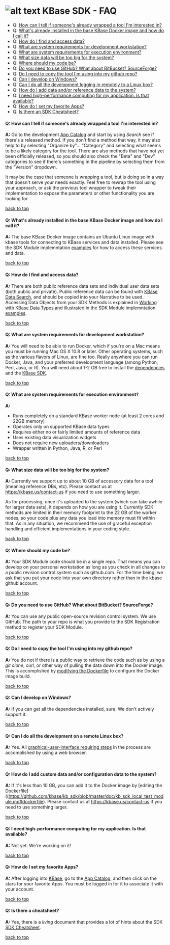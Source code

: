 # ![alt text](https://avatars2.githubusercontent.com/u/1263946?v=3&s=84 "KBase") KBase SDK - FAQ

<A NAME="top"></A>
- Q: [How can I tell if someone's already wrapped a tool I'm interested in?](#repeat)
- Q: [What's already installed in the base KBase Docker image and how do I call it?](#installed)
- Q: [How do I find and access data?](#data)
- Q: [What are system requirements for development workstation?](#sys-req-dev)
- Q: [What are system requirements for execution environment?](#sys-req-exec)
- Q: [What size data will be too big for the system?](#data-limits)
- Q: [Where should my code be?](#code-repo)
- Q: [Do you need to use GitHub?  What about BitBucket?  SourceForge?](#github-req)
- Q: [Do I need to copy the tool I'm using into my github repo?](#github-copy)
- Q: [Can I develop on Windows?](#windows)
- Q: [Can I do all the development logging in remotely to a Linux box?](#linux)
- Q: [How do I add data and/or reference data to the system?](#config-data)
- Q: [I need high-performance computing for my application.  Is that available?](#hpc)
- Q: [How do I set my favorite Apps?](#favorites)
- Q: [Is there an SDK Cheatsheet?](#cheatsheet)

#### <A NAME="repeat"></A>Q: How can I tell if someone's already wrapped a tool I'm interested in?
**A:** Go to the development [App Catalog](https://narrative.kbase.us/#appcatalog) and start by using *Search* see if there's a released method.  If you don't find a method that way, it may also help to  by selecting "Organize by"... "Category" and selecting what seems to be a likely category for the tool.  There are also methods that have not yet been officially released, so you should also check the "Beta" and "Dev" categories to see if there's something in the pipeline by selecting them from the "Version" dropdown.

It may be the case that someone is wrapping a tool, but is doing so in a way that doesn't serve your needs exactly.  Feel free to rewrap the tool using your approach, or ask the previous tool wrapper to tweak their implementation to expose the parameters or other functionality you are looking for.

[back to top](#top)


#### <A NAME="installed"></A>Q: What's already installed in the base KBase Docker image and how do I call it?
**A:**  The base KBase Docker image contains an Ubuntu Linux image with kbase tools for connecting to KBase services and data installed.  Please see the SDK Module implemntation [examples](https://github.com/kbase/kb_sdk/README.md#examples) for how to access these services and data.

[back to top](#top)


#### <A NAME="data"></A>Q: How do I find and access data?
**A:** There are both public reference data sets and individual user data sets (both public and private).  Public reference data can be found with [KBase Data Search](https://narrative.kbase.us/search/#/search/?q=*), and should be copied into your Narrative to be used.  Accessing Data Objects from your SDK Methods is explained in [Working with KBase Data Types](https://github.com/kbase/kb_sdk/doc/kb_sdk_data_types.md) and illustrated in the SDK Module implemntation [examples](https://github.com/kbase/kb_sdk/README.md#examples).

[back to top](#top)


#### <A NAME="sys-req-dev"></A>Q: What are system requirements for development workstation?
**A:** You will need to be able to run Docker, which if you're on a Mac means you must be running Mac OS X 10.8 or later.  Other operating systems, such as the various flavors of Linux, are fine too.  Really anywhere you can run Docker, Java, and your preferred development language (among Python, Perl, Java, or R).  You will need about 1-2 GB free to install the [dependencies](https://github.com/kbase/kb_sdk/docs/kb_sdk_dependencies.md) and the [KBase SDK](https://https://github.com/kbase/kb_sdk/doc/kb_sdk_install_and_build.md).

[back to top](#top)


#### <A NAME="sys-req-exec"></A>Q: What are system requirements for execution environment?
**A:** 
- Runs completely on a standard KBase worker node (at least 2 cores and 22GB memory)
- Operates only on supported KBase data types
- Requires either no or fairly limited amounts of reference data
- Uses existing data visualization widgets
- Does not require new uploaders/downloaders
- Wrapper written in Python, Java, R, or Perl

[back to top](#top)


#### <A NAME="data-limits"></A>Q: What size data will be too big for the system?
**A:** Currently we support up to about 10 GB of accessory data for a tool (meaning reference DBs, etc).  Please contact us at https://kbase.us/contact-us if you need to use something larger.

As for processing, once it's uploaded to the system (which can take awhile for larger data sets), it depends on how you are using it.  Currently SDK methods are limited in their memory footprint to the 22 GB of the worker nodes, so your code plus any data you load into memory must fit within that.  As in any situation, we recommend the use of graceful exception handling and efficient implementations in your coding style.

[back to top](#top)


#### <A NAME="code-repo"></A>Q: Where should my code be?
**A:** Your SDK Module code should be in a single repo.  That means you can develop on your personal workstation as long as you check in all changes to a public revision control system such as github.com.  For the time being, we ask that you put your code into your own directory rather than in the kbase github account.

[back to top](#top)


#### <A NAME="github-req"></A>Q: Do you need to use GitHub?  What about BitBucket?  SourceForge?
**A:** You can use any public open-source revision control system.  We use GitHub.  The path to your repo is what you provide to the SDK Registration method to register your SDK Module.

[back to top](#top)


#### <A NAME="github-copy"></A>Q: Do I need to copy the tool I'm using into my github repo?
**A:** You do not if there is a public way to retrieve the code such as by using a *git clone*, *curl*, or other way of pulling the data down into the Docker image.  This is accomplished by [modifying the Dockerfile](https://github.com/kbase/kb_sdk/blob/master/doc/kb_sdk_local_test_module.md#dockerfile) to configure the Docker image build.

[back to top](#top)


#### <A NAME="windows"></A>Q: Can I develop on Windows?
**A:** If you can get all the dependencies installed, sure.  We don't actively support it.

[back to top](#top)


#### <A NAME="linux"></A>Q: Can I do all the development on a remote Linux box?
**A:** Yes.  All [graphical-user-interface requiring steps](https://github.com/kbase/kb_sdk/blob/master/doc/kb_sdk_test_in_kbase.md) in the process are accomplished by using a web browser.

[back to top](#top)


#### <A NAME="config-data"></A>Q: How do I add custom data and/or configuration data to the system?
**A:** If it's less than 10 GB, you can add it to the Docker image by [editing the Dockerfile]((https://github.com/kbase/kb_sdk/blob/master/doc/kb_sdk_local_test_module.md#dockerfile).  Please contact us at https://kbase.us/contact-us if you need to use something larger.

[back to top](#top)


#### <A NAME="hpc"></A>Q: I need high-performance computing for my application.  Is that available?
**A:** Not yet.  We're working on it!

[back to top](#top)


#### <A NAME="favorites"></A>Q: How do I set my favorite Apps?
**A:** After logging into [KBase](https://kbase.us), go to the [App Catalog](https://narrative.kbase.us/#appcatalog), and then click on the stars for your favorite Apps.  You must be logged in for it to associate it with your account.

[back to top](#top)

#### <A NAME="cheatsheet"></A>Q: Is there a cheatsheet?
**A:** Yes, there is a _living_ document that provides a lot of hints about the SDK [SDK Cheatsheet](https://docs.google.com/document/d/1J6HJGtIoAY9yDI6N9xDyarH8vT7tCao2ZBzvVwLEOdw/edit).

[back to top](#top)
